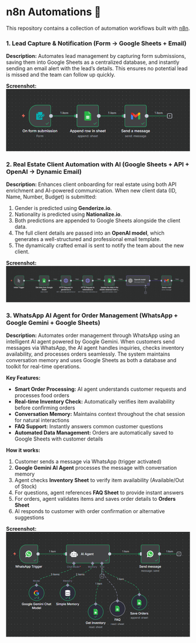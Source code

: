 # n8n Automations 🚀

This repository contains a collection of automation workflows built with [n8n](https://n8n.io/).  

### 1. Lead Capture & Notification (Form → Google Sheets + Email)
**Description:** Automates lead management by capturing form submissions, saving them into Google Sheets as a centralized database, and instantly sending an email alert with the lead’s details. This ensures no potential lead is missed and the team can follow up quickly.

**Screenshot:**  
![Google Sheets Workflow](./screenshots/automation1.png)

### 2. Real Estate Client Automation with AI (Google Sheets + API + OpenAI → Dynamic Email)
**Description:** Enhances client onboarding for real estate using both API enrichment and AI-powered communication. When new client data (ID, Name, Number, Budget) is submitted:  
1. Gender is predicted using **Genderize.io**.  
2. Nationality is predicted using **Nationalize.io**.  
3. Both predictions are appended to Google Sheets alongside the client data.  
4. The full client details are passed into an **OpenAI model**, which generates a well-structured and professional email template.  
5. The dynamically crafted email is sent to notify the team about the new client.  

**Screenshot:**  
![Real Estate Workflow](./screenshots/automation2.png)

### 3. WhatsApp AI Agent for Order Management (WhatsApp + Google Gemini + Google Sheets)

**Description:** Automates order management through WhatsApp using an intelligent AI agent powered by Google Gemini. When customers send messages via WhatsApp, the AI agent handles inquiries, checks inventory availability, and processes orders seamlessly. The system maintains conversation memory and uses Google Sheets as both a database and toolkit for real-time operations.

**Key Features:**
- **Smart Order Processing:** AI agent understands customer requests and processes food orders
- **Real-time Inventory Check:** Automatically verifies item availability before confirming orders
- **Conversation Memory:** Maintains context throughout the chat session for natural interactions
- **FAQ Support:** Instantly answers common customer questions
- **Automated Data Management:** Orders are automatically saved to Google Sheets with customer details

**How it works:**
1. Customer sends a message via WhatsApp (trigger activated)
2. **Google Gemini AI Agent** processes the message with conversation memory
3. Agent checks **Inventory Sheet** to verify item availability (Available/Out of Stock)
4. For questions, agent references **FAQ Sheet** to provide instant answers
5. For orders, agent validates items and saves order details to **Orders Sheet**
6. AI responds to customer with order confirmation or alternative suggestions

**Screenshot:**  
![Real Estate Workflow](./screenshots/automation3.png)

